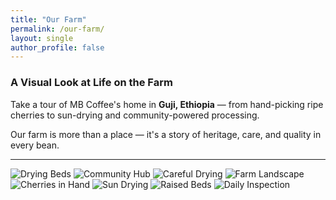 ```yaml
---
title: "Our Farm"
permalink: /our-farm/
layout: single
author_profile: false
---
```


### A Visual Look at Life on the Farm

Take a tour of MB Coffee's home in **Guji, Ethiopia** — from hand-picking ripe cherries to sun-drying and community-powered processing.

Our farm is more than a place — it's a story of heritage, care, and quality in every bean.

---

![Drying Beds](/assets/images/gallery1.jpeg)
![Community Hub](/assets/images/gallery2.jpeg)
![Careful Drying](/assets/images/gallery3.jpeg)
![Farm Landscape](/assets/images/gallery4.jpeg)
![Cherries in Hand](/assets/images/gallery5.jpeg)
![Sun Drying](/assets/images/gallery6.jpeg)
![Raised Beds](/assets/images/gallery7.jpeg)
![Daily Inspection](/assets/images/gallery8.jpeg)
